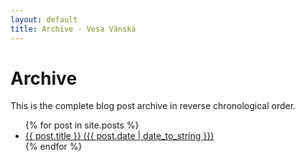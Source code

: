 ```yaml
---
layout: default
title: Archive - Vesa Vänskä
---
```


<div id="content">

<h1>Archive</h1>

  <p>This is the complete blog post archive in reverse chronological order.</p>

  <ul>
    {% for post in site.posts %}
      <li><a href="{{ post.url }}">{{ post.title }} ({{ post.date | date_to_string }})</a></li>
    {% endfor %}
  </ul>

</div>
